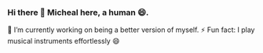 ### Hi there 👋 Micheal here, a human 😄.

🔭 I’m currently working on being a better version of myself.
⚡ Fun fact: I play musical instruments effortlessly 😄

<!--
**adisamicheal/adisamicheal** is a ✨ _special_ ✨ repository because its `README.md` (this file) appears on your GitHub profile.

Here are some ideas to get you started:

- 🔭 I’m currently working on ...
- 🌱 I’m currently learning ...
- 👯 I’m looking to collaborate on ...
- 🤔 I’m looking for help with ...
- 💬 Ask me about ...
- 📫 How to reach me: ...
- 😄 Pronouns: ...
- ⚡ Fun fact: ...
-->
